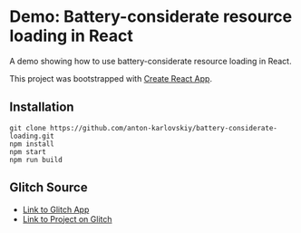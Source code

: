 
# Demo: Battery-considerate resource loading in React

A demo showing how to use battery-considerate resource loading in React.

This project was bootstrapped with [Create React App](https://github.com/facebook/create-react-app).

## Installation
```
git clone https://github.com/anton-karlovskiy/battery-considerate-loading.git
npm install
npm start
npm run build
```

## Glitch Source
* [Link to Glitch App](https://anton-karlovskiy-battery-considerate-loading.glitch.me)
* [Link to Project on Glitch](https://glitch.com/~anton-karlovskiy-battery-considerate-loading)
